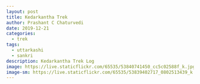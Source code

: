 ```yaml
---
layout: post
title: Kedarkantha Trek
author: Prashant C Chaturvedi
date: 2019-12-21
categories:
  - trek
tags:
  - uttarkashi
  - sankri
description: Kedarkantha Trek Log
image: https://live.staticflickr.com/65535/53840741450_cc5c02588f_k.jpg
image-sm: https://live.staticflickr.com/65535/53839402717_0802513439_k.jpg
---
```

